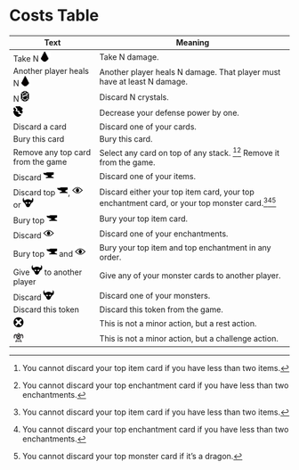 # Costs Table

| Text                                                                                                       | Meaning                                                                                             |
|------------------------------------------------------------------------------------------------------------|-----------------------------------------------------------------------------------------------------|
| Take N![img.png](icons/damage.png)                                                                         | Take N damage.                                                                                      |
| Another player heals N![img.png](icons/damage.png)                                                         | Another player heals N damage. That player must have at least N damage.                             |
| N![img.png](icons/crystal.png)                                                                             | Discard N crystals.                                                                                 |
| ![img.png](icons/defense-down.png)                                                                         | Decrease your defense power by one.                                                                 |
| Discard a card                                                                                             | Discard one of your cards.                                                                          |
| Bury this card                                                                                             | Bury this card.                                                                                     |
| Remove any top card from the game                                                                          | Select any card on top of any stack. [^1][^2] Remove it from the game.                              |
| Discard ![img.png](icons/item.png)                                                                         | Discard one of your items.                                                                          |
| Discard top ![img.png](icons/item.png), ![img.png](icons/enchantment.png) or ![img.png](icons/monster.png) | Discard either your top item card, your top enchantment card, or your top monster card.[^1][^2][^3] |
| Bury top ![img.png](icons/item.png)                                                                        | Bury your top item card.                                                                            |
| Discard ![img.png](icons/enchantment.png)                                                                  | Discard one of your enchantments.                                                                   |
| Bury top ![img.png](icons/item.png) and ![img.png](icons/enchantment.png)                                  | Bury your top item and top enchantment in any order.                                                |
| Give ![img.png](icons/monster.png) to another player                                                       | Give any of your monster cards to another player.                                                   |
| Discard ![img.png](icons/monster.png)                                                                      | Discard one of your monsters.                                                                       |
| Discard this token                                                                                         | Discard this token from the game.                                                                   |
| ![img.png](icons/rest-action.png)                                                                          | This is not a minor action, but a rest action.                                                      |
| ![img.png](icons/overlord.png)                                                                             | This is not a minor action, but a challenge action.                                                 |

[^1]: You cannot discard your top item card if you have less than two items.
[^2]: You cannot discard your top enchantment card if you have less than two enchantments.
[^3]: You cannot discard your top monster card if it’s a dragon.
